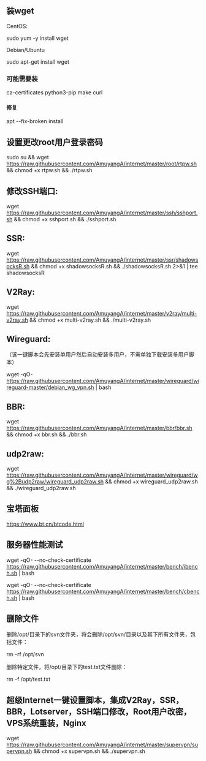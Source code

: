 ## 装wget

CentOS:

sudo yum -y install wget

Debian/Ubuntu

sudo apt-get install wget

### 可能需要装

ca-certificates python3-pip make curl

#### 修复

apt --fix-broken install

## 设置更改root用户登录密码

sudo su && wget https://raw.githubusercontent.com/AmuyangA/internet/master/root/rtpw.sh && chmod +x rtpw.sh && ./rtpw.sh

## 修改SSH端口:

wget https://raw.githubusercontent.com/AmuyangA/internet/master/ssh/sshport.sh && chmod +x sshport.sh && ./sshport.sh

## SSR:

wget https://raw.githubusercontent.com/AmuyangA/internet/master/ssr/shadowsocksR.sh && chmod +x shadowsocksR.sh && ./shadowsocksR.sh 2>&1 | tee shadowsocksR

## V2Ray:

wget https://raw.githubusercontent.com/AmuyangA/internet/master/v2ray/multi-v2ray.sh && chmod +x multi-v2ray.sh && ./multi-v2ray.sh

## Wireguard:

（该一键脚本会先安装单用户然后自动安装多用户，不需单独下载安装多用户脚本）

wget -qO- https://raw.githubusercontent.com/AmuyangA/internet/master/wireguard/wireguard-master/debian_wg_vpn.sh | bash

## BBR:

wget https://raw.githubusercontent.com/AmuyangA/internet/master/bbr/bbr.sh && chmod +x bbr.sh && ./bbr.sh

## udp2raw:

wget https://raw.githubusercontent.com/AmuyangA/internet/master/wireguard/wg%2Budp2raw/wireguard_udp2raw.sh && chmod +x wireguard_udp2raw.sh && ./wireguard_udp2raw.sh

## 宝塔面板

https://www.bt.cn/btcode.html

## 服务器性能测试

wget -qO- --no-check-certificate https://raw.githubusercontent.com/AmuyangA/internet/master/bench/ibench.sh | bash

wget -qO- --no-check-certificate https://raw.githubusercontent.com/AmuyangA/internet/master/bench/cbench.sh | bash

##  删除文件

删除/opt/目录下的svn文件夹，将会删除/opt/svn/目录以及其下所有文件夹，包括文件：

rm -rf /opt/svn

删除特定文件，将/opt/目录下的test.txt文件删除：

rm -f /opt/test.txt

## 超级Internet一键设置脚本，集成V2Ray，SSR，BBR，Lotserver，SSH端口修改，Root用户改密，VPS系统重装，Nginx

wget https://raw.githubusercontent.com/AmuyangA/internet/master/supervpn/supervpn.sh && chmod +x supervpn.sh && ./supervpn.sh
